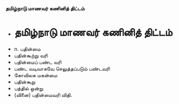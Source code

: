 **தமிழ்நாடு மாணவர் கணினித் திட்டம்**
- # தமிழ்நாடு மாணவர் கணினித் திட்டம்
- n. பதின்மை
- பதின்கூற்று வரி
- பதின்மைப் பண்ட வரி
- பண்ட வடிவாகவே செலுத்தப்படும் பண்டவரி
- கோவிலக மகன்மை
- பதின்கூறு
- பத்தில் ஒன்று
- (வினை) பதின்மைவரி விதி.

